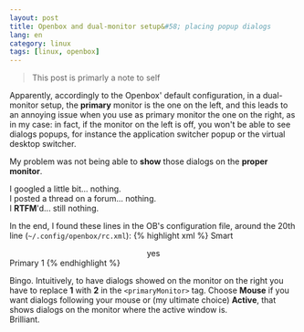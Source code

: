```yaml
---
layout: post
title: Openbox and dual-monitor setup&#58; placing popup dialogs
lang: en
category: linux
tags: [linux, openbox]
---
```


> This post is primarly a note to self

Apparently, accordingly to the Openbox' default configuration, in a dual-monitor
setup, the **primary** monitor is the one on the left, and this leads to
an annoying issue when you use as primary monitor the one on the right, as in my
case: in fact, if the monitor on the left is off, you won't be able to see
dialogs popups, for instance the application switcher popup or the virtual desktop
switcher.

<!--more-->
My problem was not being able to **show** those dialogs on the **proper monitor**.

I googled a little bit...  nothing.  
I posted a thread on a forum... nothing.  
I **RTFM**'d... still nothing.


In the end, I found these lines in the OB's configuration file, around the 20th line
(`~/.config/openbox/rc.xml`):
{% highlight xml %}
<placement>
  <policy>Smart</policy>
  <!-- 'Smart' or 'UnderMouse' -->
  <center>yes</center>
  <!-- whether to place windows in the center of the free area found or
     the top left corner -->
  <monitor>Primary</monitor>
  <!-- with Smart placement on a multi-monitor system, try to place new windows
     on: 'Any' - any monitor, 'Mouse' - where the mouse is, 'Active' - where
     the active window is, 'Primary' - only on the primary monitor -->
  <primaryMonitor>1</primaryMonitor>
  <!-- The monitor where Openbox should place popup dialogs such as the
     focus cycling popup, or the desktop switch popup.  It can be an index
     from 1, specifying a particular monitor.  Or it can be one of the
     following: 'Mouse' - where the mouse is, or
                'Active' - where the active window is -->
</placement>
{% endhighlight %}

Bingo. Intuitively, to have dialogs showed on the monitor on the right you have
to replace **1** with **2** in the `<primaryMonitor>` tag. Choose **Mouse** if you want
dialogs following your mouse or (my ultimate choice) **Active**, that shows dialogs
on the monitor where the active window is.  
Brilliant.
